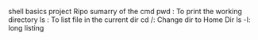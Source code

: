 shell basics project Ripo
sumarry of the cmd
pwd : To print the working directory
ls : To list file in the current dir
cd /: Change dir to Home Dir
ls -l: long listing
